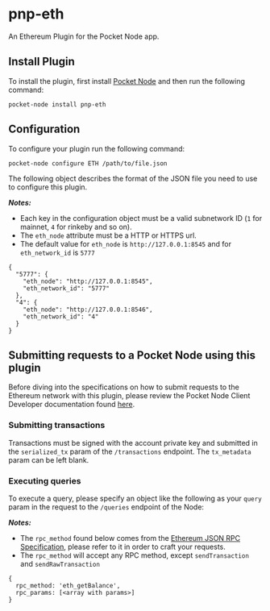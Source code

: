 # pnp-eth
An Ethereum Plugin for the Pocket Node app.

## Install Plugin
To install the plugin, first install [Pocket Node](https://github.com/pokt-network/pocket-node) and then run the following command:

`pocket-node install pnp-eth`

## Configuration
To configure your plugin run the following command:

`pocket-node configure ETH /path/to/file.json`

The following object describes the format of the JSON file you need to use to configure this plugin.

***Notes:***
* Each key in the configuration object must be a valid subnetwork ID (`1` for mainnet, `4` for rinkeby and so on).
* The `eth_node` attribute must be a HTTP or HTTPS url.
* The default value for `eth_node` is `http://127.0.0.1:8545` and for `eth_network_id` is `5777`

```
{
  "5777": {
    "eth_node": "http://127.0.0.1:8545",
    "eth_network_id": "5777"
  },
  "4": {
    "eth_node": "http://127.0.0.1:8546",
    "eth_network_id": "4"
  }
}
```

## Submitting requests to a Pocket Node using this plugin
Before diving into the specifications on how to submit requests to the Ethereum network with this plugin, please review the Pocket Node Client Developer documentation found [here](https://github.com/pokt-network/pocket-node/blob/master/CLIENT_DEVELOPERS.md).

### Submitting transactions
Transactions must be signed with the account private key and submitted in the `serialized_tx` param of the `/transactions` endpoint. The `tx_metadata` param can be left blank.

### Executing queries
To execute a query, please specify an object like the following as your `query` param in the request to the `/queries` endpoint of the Node:

***Notes:***
* The `rpc_method` found below comes from the [Ethereum JSON RPC Specification](https://github.com/ethereum/wiki/wiki/JSON-RPC), please refer to it in order to craft your requests.
* The `rpc_method` will accept any RPC method, except `sendTransaction` and `sendRawTransaction`

```
{
  rpc_method: 'eth_getBalance',
  rpc_params: [<array with params>]
}
```
